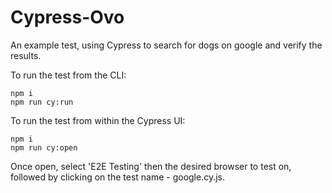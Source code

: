 # Cypress-Ovo
An example test, using Cypress to search for dogs on google and verify the results.

To run the test from the CLI:
```
npm i
npm run cy:run

```

To run the test from within the Cypress UI:
```
npm i
npm run cy:open
```
Once open, select 'E2E Testing' then the desired browser to test on, followed by clicking on the test name - google.cy.js.
